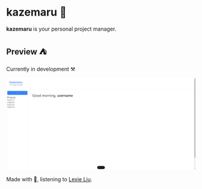 # kazemaru 🌿

**kazemaru** is your personal project manager.

## Preview ⛺

Currently in development ⚒️

<img src='./assets/images/kazemaru-preview-1.png'/>

Made with 💚, listening to [Lexie Liu](https://open.spotify.com/artist/6fs2or0cKLEM2xohWq8SoX).
